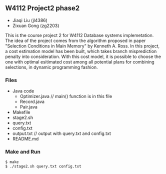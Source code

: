 ## W4112 Project2 phase2
- Jiaqi Liu (jl4386)
- Zixuan Gong (zg2203)

This is the course project 2 for W4112 Database systems implemetation. The idea of the project comes from the algorithm proposed in paper "Selection Conditions in Main Memory" by Kenneth A. Ross. In this project, a cost estimation model has been built, which takes branch misprediction penalty into consideration. With this cost model, it is possible to choose the one with optimal esitimated cost among all potential plans for combining selections, in dynamic programming fashion.  

### Files
- Java code
    + Optimizer.java // main() function is in this file
    + Record.java
    + Pair.java
- Makefile
- stage2.sh
- query.txt
- config.txt
- output.txt // output with query.txt and config.txt
- README.md

### Make and Run
`$ make`  
`$ ./stage2.sh query.txt config.txt`

